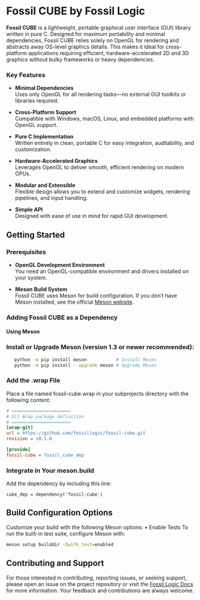 # **Fossil CUBE by Fossil Logic**

**Fossil CUBE** is a lightweight, portable graphical user interface (GUI) library written in pure C. Designed for maximum portability and minimal dependencies, Fossil CUBE relies solely on OpenGL for rendering and abstracts away OS-level graphics details. This makes it ideal for cross-platform applications requiring efficient, hardware-accelerated 2D and 3D graphics without bulky frameworks or heavy dependencies.

### Key Features

- **Minimal Dependencies**  
  Uses only OpenGL for all rendering tasks—no external GUI toolkits or libraries required.

- **Cross-Platform Support**  
  Compatible with Windows, macOS, Linux, and embedded platforms with OpenGL support.

- **Pure C Implementation**  
  Written entirely in clean, portable C for easy integration, auditability, and customization.

- **Hardware-Accelerated Graphics**  
  Leverages OpenGL to deliver smooth, efficient rendering on modern GPUs.

- **Modular and Extensible**  
  Flexible design allows you to extend and customize widgets, rendering pipelines, and input handling.

- **Simple API**  
  Designed with ease of use in mind for rapid GUI development.

## Getting Started

### Prerequisites

- **OpenGL Development Environment**  
  You need an OpenGL-compatible environment and drivers installed on your system.

- **Meson Build System**  
  Fossil CUBE uses Meson for build configuration. If you don’t have Meson installed, see the official [Meson website](https://mesonbuild.com/Getting-meson.html).

### Adding Fossil CUBE as a Dependency

#### Using Meson

### **Install or Upgrade Meson** (version 1.3 or newer recommended):

```sh
   python -m pip install meson           # Install Meson
   python -m pip install --upgrade meson # Upgrade Meson
```
###	Add the .wrap File
Place a file named fossil-cube.wrap in your subprojects directory with the following content:

```ini
# ======================
# Git Wrap package definition
# ======================
[wrap-git]
url = https://github.com/fossillogic/fossil-cube.git
revision = v0.1.0

[provide]
fossil-cube = fossil_cube_dep
```

###	Integrate in Your meson.build
Add the dependency by including this line:

```meson
cube_dep = dependency('fossil-cube')
```


## Build Configuration Options

Customize your build with the following Meson options:
	•	Enable Tests
To run the built-in test suite, configure Meson with:

```sh
meson setup builddir -Dwith_test=enabled
```

## Contributing and Support

For those interested in contributing, reporting issues, or seeking support, please open an issue on the project repository or visit the [Fossil Logic Docs](https://fossillogic.com/docs) for more information. Your feedback and contributions are always welcome.